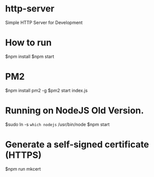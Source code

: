 # http-server
Simple HTTP Server for Development

# How to run
$npm install
$npm start

# PM2 
$npm install pm2 -g
$pm2 start index.js

# Running on NodeJS Old Version.
$sudo ln -s `which nodejs` /usr/bin/node
$npm start

# Generate a self-signed certificate (HTTPS)
$npm run mkcert

